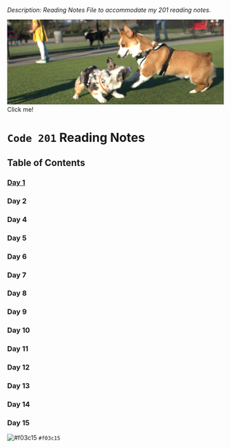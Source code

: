 _Description: Reading Notes File to accommodate my 201 reading notes._

[![My Dog](doc/assets/Yuda.png)](https://thumbs.gfycat.com/BabyishSeveralBichonfrise-size_restricted.gif)
Click me! 

# `Code 201` __Reading Notes__

## Table of Contents

### [Day 1](https://nawktopus.github.io/reading-notes/class-01)

### Day 2 

### Day 4

### Day 5

### Day 6

### Day 7

### Day 8

### Day 9

### Day 10

### Day 11

### Day 12

### Day 13

### Day 14

### Day 15

![#f03c15](https://via.placeholder.com/15/f03c15/f03c15.png) `#f03c15`
